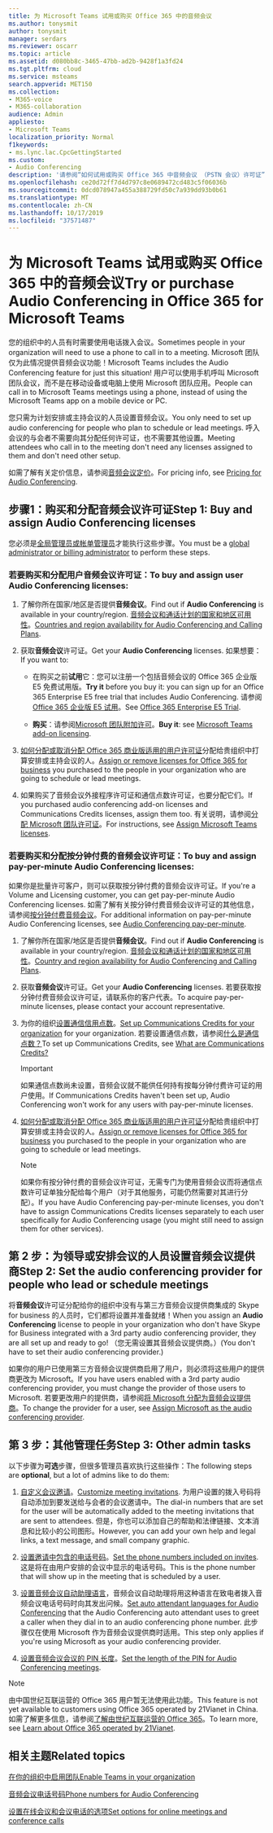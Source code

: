 ```yaml
---
title: 为 Microsoft Teams 试用或购买 Office 365 中的音频会议
ms.author: tonysmit
author: tonysmit
manager: serdars
ms.reviewer: oscarr
ms.topic: article
ms.assetid: d080bb8c-3465-47bb-ad2b-9428f1a3fd24
ms.tgt.pltfrm: cloud
ms.service: msteams
search.appverid: MET150
ms.collection:
- M365-voice
- M365-collaboration
audience: Admin
appliesto:
- Microsoft Teams
localization_priority: Normal
f1keywords:
- ms.lync.lac.CpcGettingStarted
ms.custom:
- Audio Conferencing
description: '请参阅“如何试用或购买 Office 365 中音频会议 （PSTN 会议）许可证”，以设置人员可以拨入的会议电话。 '
ms.openlocfilehash: ce20d72ff7d4d797c8e0689472cd483c5f06036b
ms.sourcegitcommit: 0dcd078947a455a388729fd50c7a939dd93b0b61
ms.translationtype: MT
ms.contentlocale: zh-CN
ms.lasthandoff: 10/17/2019
ms.locfileid: "37571487"
---
```

# <a name="try-or-purchase-audio-conferencing-in-office-365-for-microsoft-teams"></a><span data-ttu-id="85891-103">为 Microsoft Teams 试用或购买 Office 365 中的音频会议</span><span class="sxs-lookup"><span data-stu-id="85891-103">Try or purchase Audio Conferencing in Office 365 for Microsoft Teams</span></span>

<span data-ttu-id="85891-104">您的组织中的人员有时需要使用电话拨入会议。</span><span class="sxs-lookup"><span data-stu-id="85891-104">Sometimes people in your organization will need to use a phone to call in to a meeting.</span></span> <span data-ttu-id="85891-105">Microsoft 团队仅为此情况提供音频会议功能！</span><span class="sxs-lookup"><span data-stu-id="85891-105">Microsoft Teams includes the Audio Conferencing feature for just this situation!</span></span> <span data-ttu-id="85891-106">用户可以使用手机呼叫 Microsoft 团队会议，而不是在移动设备或电脑上使用 Microsoft 团队应用。</span><span class="sxs-lookup"><span data-stu-id="85891-106">People can call in to Microsoft Teams meetings using a phone, instead of using the Microsoft Teams app on a mobile device or PC.</span></span>

<span data-ttu-id="85891-107">您只需为计划安排或主持会议的人员设置音频会议。</span><span class="sxs-lookup"><span data-stu-id="85891-107">You only need to set up audio conferencing for people who plan to schedule or lead meetings.</span></span> <span data-ttu-id="85891-108">呼入会议的与会者不需要向其分配任何许可证，也不需要其他设置。</span><span class="sxs-lookup"><span data-stu-id="85891-108">Meeting attendees who call in to the meeting don't need any licenses assigned to them and don't need other setup.</span></span>

<span data-ttu-id="85891-109">如需了解有关定价信息，请参阅[音频会议定价](https://products.office.com/skype-for-business/audio-conferencing#Requirements)。</span><span class="sxs-lookup"><span data-stu-id="85891-109">For pricing info, see [Pricing for Audio Conferencing](https://products.office.com/skype-for-business/audio-conferencing#Requirements).</span></span>

## <a name="step-1-buy-and-assign-audio-conferencing-licenses"></a><span data-ttu-id="85891-110">步骤1：购买和分配音频会议许可证</span><span class="sxs-lookup"><span data-stu-id="85891-110">Step 1: Buy and assign Audio Conferencing licenses</span></span>

<span data-ttu-id="85891-111">您必须是[全局管理员或帐单管理员](https://support.office.com/article/da585eea-f576-4f55-a1e0-87090b6aaa9d)才能执行这些步骤。</span><span class="sxs-lookup"><span data-stu-id="85891-111">You must be a [global administrator or billing administrator](https://support.office.com/article/da585eea-f576-4f55-a1e0-87090b6aaa9d) to perform these steps.</span></span>

### <a name="to-buy-and-assign-user-audio-conferencing-licenses"></a><span data-ttu-id="85891-112">若要购买和分配用户音频会议许可证：</span><span class="sxs-lookup"><span data-stu-id="85891-112">To buy and assign user Audio Conferencing licenses:</span></span>

1. <span data-ttu-id="85891-113">了解你所在国家/地区是否提供**音频会议**。</span><span class="sxs-lookup"><span data-stu-id="85891-113">Find out if **Audio Conferencing** is available in your country/region.</span></span> <span data-ttu-id="85891-114">[音频会议和通话计划的国家和地区可用性](country-and-region-availability-for-audio-conferencing-and-calling-plans/country-and-region-availability-for-audio-conferencing-and-calling-plans.md)。</span><span class="sxs-lookup"><span data-stu-id="85891-114">[Countries and region availability for Audio Conferencing and Calling Plans](country-and-region-availability-for-audio-conferencing-and-calling-plans/country-and-region-availability-for-audio-conferencing-and-calling-plans.md).</span></span> 
    
2. <span data-ttu-id="85891-115">获取**音频会议**许可证。</span><span class="sxs-lookup"><span data-stu-id="85891-115">Get your **Audio Conferencing** licenses.</span></span> <span data-ttu-id="85891-116">如果想要：</span><span class="sxs-lookup"><span data-stu-id="85891-116">If you want to:</span></span>

   - <span data-ttu-id="85891-117">在购买之前**试用**它：您可以注册一个包括音频会议的 Office 365 企业版 E5 免费试用版。</span><span class="sxs-lookup"><span data-stu-id="85891-117">**Try it** before you buy it: you can sign up for an Office 365 Enterprise E5 free trial that includes Audio Conferencing.</span></span> <span data-ttu-id="85891-118">请参阅 [Office 365 企业版 E5 试用](https://portal.office.com/Signup?OfferId=101bde18-5ffb-4d79-a47b-f5b2c62525b3)。</span><span class="sxs-lookup"><span data-stu-id="85891-118">See [Office 365 Enterprise E5 Trial](https://portal.office.com/Signup?OfferId=101bde18-5ffb-4d79-a47b-f5b2c62525b3).</span></span>

   - <span data-ttu-id="85891-119">**购买**：请参阅[Microsoft 团队附加许可](teams-add-on-licensing/microsoft-teams-add-on-licensing.md)。</span><span class="sxs-lookup"><span data-stu-id="85891-119">**Buy it**: see [Microsoft Teams add-on licensing](teams-add-on-licensing/microsoft-teams-add-on-licensing.md).</span></span>

3. <span data-ttu-id="85891-120">[如何分配或取消分配 Office 365 商业版适用的用户许可证](https://support.office.com/article//997596b5-4173-4627-b915-36abac6786dc)分配给贵组织中打算安排或主持会议的人。</span><span class="sxs-lookup"><span data-stu-id="85891-120">[Assign or remove licenses for Office 365 for business](https://support.office.com/article//997596b5-4173-4627-b915-36abac6786dc) you purchased to the people in your organization who are going to schedule or lead meetings.</span></span>

4. <span data-ttu-id="85891-121">如果购买了音频会议外接程序许可证和通信点数许可证，也要分配它们。</span><span class="sxs-lookup"><span data-stu-id="85891-121">If you purchased audio conferencing add-on licenses and Communications Credits licenses, assign them too.</span></span> <span data-ttu-id="85891-122">有关说明，请参阅[分配 Microsoft 团队许可证](assign-teams-licenses.md)。</span><span class="sxs-lookup"><span data-stu-id="85891-122">For instructions, see [Assign Microsoft Teams licenses](assign-teams-licenses.md).</span></span>

### <a name="to-buy-and-assign-pay-per-minute-audio-conferencing-licenses"></a><span data-ttu-id="85891-123">若要购买和分配按分钟付费的音频会议许可证：</span><span class="sxs-lookup"><span data-stu-id="85891-123">To buy and assign pay-per-minute Audio Conferencing licenses:</span></span>

<span data-ttu-id="85891-124">如果你是批量许可客户，则可以获取按分钟付费的音频会议许可证。</span><span class="sxs-lookup"><span data-stu-id="85891-124">If you're a Volume and Licensing customer, you can get pay-per-minute Audio Conferencing licenses.</span></span> <span data-ttu-id="85891-125">如需了解有关按分钟付费音频会议许可证的其他信息，请参阅[按分钟付费音频会议](audio-conferencing-pay-per-minute.md)。</span><span class="sxs-lookup"><span data-stu-id="85891-125">For additional information on pay-per-minute Audio Conferencing licenses, see [Audio Conferencing pay-per-minute](audio-conferencing-pay-per-minute.md).</span></span> 
  
1. <span data-ttu-id="85891-126">了解你所在国家/地区是否提供**音频会议**。</span><span class="sxs-lookup"><span data-stu-id="85891-126">Find out if **Audio Conferencing** is available in your country/region.</span></span> <span data-ttu-id="85891-127">[音频会议和通话计划的国家和地区可用性](country-and-region-availability-for-audio-conferencing-and-calling-plans/country-and-region-availability-for-audio-conferencing-and-calling-plans.md)。</span><span class="sxs-lookup"><span data-stu-id="85891-127">[Country and region availability for Audio Conferencing and Calling Plans](country-and-region-availability-for-audio-conferencing-and-calling-plans/country-and-region-availability-for-audio-conferencing-and-calling-plans.md).</span></span> 
    
2. <span data-ttu-id="85891-128">获取**音频会议**许可证。</span><span class="sxs-lookup"><span data-stu-id="85891-128">Get your **Audio Conferencing** licenses.</span></span> <span data-ttu-id="85891-129">若要获取按分钟付费音频会议许可证，请联系你的客户代表。</span><span class="sxs-lookup"><span data-stu-id="85891-129">To acquire pay-per-minute licenses, please contact your account representative.</span></span>
    
3. <span data-ttu-id="85891-130">为你的组织[设置通信信用点数](set-up-communications-credits-for-your-organization.md)。</span><span class="sxs-lookup"><span data-stu-id="85891-130">[Set up Communications Credits for your organization](set-up-communications-credits-for-your-organization.md) for your organization.</span></span> <span data-ttu-id="85891-131">若要设置通信点数，请参阅[什么是通信点数？](what-are-communications-credits.md)</span><span class="sxs-lookup"><span data-stu-id="85891-131">To set up Communications Credits, see [What are Communications Credits?](what-are-communications-credits.md)</span></span>
    
    > [!IMPORTANT]
    > <span data-ttu-id="85891-132">如果通信点数尚未设置，音频会议就不能供任何持有按每分钟付费许可证的用户使用。</span><span class="sxs-lookup"><span data-stu-id="85891-132">If Communications Credits haven't been set up, Audio Conferencing won't work for any users with pay-per-minute licenses.</span></span>

4. <span data-ttu-id="85891-133">[如何分配或取消分配 Office 365 商业版适用的用户许可证](https://support.office.com/article/997596b5-4173-4627-b915-36abac6786dc)分配给贵组织中打算安排或主持会议的人。</span><span class="sxs-lookup"><span data-stu-id="85891-133">[Assign or remove licenses for Office 365 for business](https://support.office.com/article/997596b5-4173-4627-b915-36abac6786dc) you purchased to the people in your organization who are going to schedule or lead meetings.</span></span>

    > [!NOTE]
    > <span data-ttu-id="85891-134">如果你有按分钟付费的音频会议许可证，无需专门为使用音频会议而将通信点数许可证单独分配给每个用户（对于其他服务，可能仍然需要对其进行分配）。</span><span class="sxs-lookup"><span data-stu-id="85891-134">If you have Audio Conferencing pay-per-minute licenses, you don't have to assign Communications Credits licenses separately to each user specifically for Audio Conferencing usage (you might still need to assign them for other services).</span></span>

## <a name="step-2-set-the-audio-conferencing-provider-for-people-who-lead-or-schedule-meetings"></a><span data-ttu-id="85891-135">第 2 步：为领导或安排会议的人员设置音频会议提供商</span><span class="sxs-lookup"><span data-stu-id="85891-135">Step 2: Set the audio conferencing provider for people who lead or schedule meetings</span></span>

<span data-ttu-id="85891-136">将**音频会议**许可证分配给你的组织中没有与第三方音频会议提供商集成的 Skype for business 的人员时，它们都将设置并准备就绪！</span><span class="sxs-lookup"><span data-stu-id="85891-136">When you assign an **Audio Conferencing** license to people in your organization who don't have Skype for Business integrated with a 3rd party audio conferencing provider, they are all set up and ready to go!</span></span> <span data-ttu-id="85891-137">（您无需设置其音频会议提供商。）</span><span class="sxs-lookup"><span data-stu-id="85891-137">(You don't have to set their audio conferencing provider.)</span></span>

<span data-ttu-id="85891-138">如果你的用户已使用第三方音频会议提供商启用了用户，则必须将这些用户的提供商更改为 Microsoft。</span><span class="sxs-lookup"><span data-stu-id="85891-138">If you have users enabled with a 3rd party audio conferencing provider, you must change the provider of those users to Microsoft.</span></span> <span data-ttu-id="85891-139">若要更改用户的提供商，请参阅[将 Microsoft 分配为音频会议提供商](https://docs.microsoft.com/skypeforbusiness/audio-conferencing-in-office-365/assign-microsoft-as-the-audio-conferencing-provider)。</span><span class="sxs-lookup"><span data-stu-id="85891-139">To change the provider for a user, see [Assign Microsoft as the audio conferencing provider](https://docs.microsoft.com/skypeforbusiness/audio-conferencing-in-office-365/assign-microsoft-as-the-audio-conferencing-provider).</span></span>

## <a name="step-3-other-admin-tasks"></a><span data-ttu-id="85891-140">第 3 步：其他管理任务</span><span class="sxs-lookup"><span data-stu-id="85891-140">Step 3: Other admin tasks</span></span>

<span data-ttu-id="85891-141">以下步骤为**可选**步骤，但很多管理员喜欢执行这些操作：</span><span class="sxs-lookup"><span data-stu-id="85891-141">The following steps are **optional**, but a lot of admins like to do them:</span></span>

1. <span data-ttu-id="85891-142">[自定义会议邀请](/skypeforbusiness/set-up-skype-for-business-online/customize-meeting-invitations)。</span><span class="sxs-lookup"><span data-stu-id="85891-142">[Customize meeting invitations](/skypeforbusiness/set-up-skype-for-business-online/customize-meeting-invitations).</span></span> <span data-ttu-id="85891-143">为用户设置的拨入号码将自动添加到要发送给与会者的会议邀请中。</span><span class="sxs-lookup"><span data-stu-id="85891-143">The dial-in numbers that are set for the user will be automatically added to the meeting invitations that are sent to attendees.</span></span> <span data-ttu-id="85891-144">但是，你也可以添加自己的帮助和法律链接、文本消息和比较小的公司图形。</span><span class="sxs-lookup"><span data-stu-id="85891-144">However, you can add your own help and legal links, a text message, and small company graphic.</span></span>

2. <span data-ttu-id="85891-145">[设置邀请中包含的电话号码](set-the-phone-numbers-included-on-invites-in-teams.md)。</span><span class="sxs-lookup"><span data-stu-id="85891-145">[Set the phone numbers included on invites](set-the-phone-numbers-included-on-invites-in-teams.md).</span></span> <span data-ttu-id="85891-146">这是将在由用户安排的会议中显示的电话号码。</span><span class="sxs-lookup"><span data-stu-id="85891-146">This is the phone number that will show up in the meeting that is scheduled by a user.</span></span>

3. <span data-ttu-id="85891-147">[设置音频会议自动助理语言](set-auto-attendant-languages-for-audio-conferencing-in-teams.md)，音频会议自动助理将用这种语言在致电者拨入音频会议电话号码时向其发出问候。</span><span class="sxs-lookup"><span data-stu-id="85891-147">[Set auto attendant languages for Audio Conferencing](set-auto-attendant-languages-for-audio-conferencing-in-teams.md) that the Audio Conferencing auto attendant uses to greet a caller when they dial in to an audio conferencing phone number.</span></span> <span data-ttu-id="85891-148">此步骤仅在使用 Microsoft 作为音频会议提供商时适用。</span><span class="sxs-lookup"><span data-stu-id="85891-148">This step only applies if you're using Microsoft as your audio conferencing provider.</span></span>

4. <span data-ttu-id="85891-149">[设置音频会议会议的 PIN 长度](set-the-pin-length-for-audio-conferencing-meetings-in-teams.md)。</span><span class="sxs-lookup"><span data-stu-id="85891-149">[Set the length of the PIN for Audio Conferencing meetings](set-the-pin-length-for-audio-conferencing-meetings-in-teams.md).</span></span>


> [!NOTE]
> <span data-ttu-id="85891-150">由中国世纪互联运营的 Office 365 用户暂无法使用此功能。</span><span class="sxs-lookup"><span data-stu-id="85891-150">This feature is not yet available to customers using Office 365 operated by 21Vianet in China.</span></span> <span data-ttu-id="85891-151">如需了解更多信息，请参阅[了解由世纪互联运营的 Office 365](https://support.office.com/article/A8AB5061-3346-4DA0-BB7C-5260822B53AE)。</span><span class="sxs-lookup"><span data-stu-id="85891-151">To learn more, see [Learn about Office 365 operated by 21Vianet](https://support.office.com/article/A8AB5061-3346-4DA0-BB7C-5260822B53AE).</span></span>

## <a name="related-topics"></a><span data-ttu-id="85891-152">相关主题</span><span class="sxs-lookup"><span data-stu-id="85891-152">Related topics</span></span>

[<span data-ttu-id="85891-153">在你的组织中启用团队</span><span class="sxs-lookup"><span data-stu-id="85891-153">Enable Teams in your organization</span></span>](office-365-set-up.md)

[<span data-ttu-id="85891-154">音频会议电话号码</span><span class="sxs-lookup"><span data-stu-id="85891-154">Phone numbers for Audio Conferencing</span></span>](phone-numbers-for-audio-conferencing-in-teams.md)

[<span data-ttu-id="85891-155">设置在线会议和会议电话的选项</span><span class="sxs-lookup"><span data-stu-id="85891-155">Set options for online meetings and conference calls</span></span>](https://support.office.com/article/DCD1CA39-0C1F-466C-9573-F04138FEF5E2)
